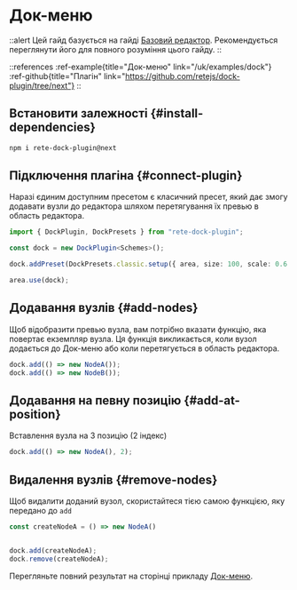 # Док-меню

::alert
Цей гайд базується на гайді [Базовий редактор](/uk/docs/guides/basic). Рекомендується переглянути його для повного розуміння цього гайду.
::

::references
:ref-example{title="Док-меню" link="/uk/examples/dock"}
:ref-github{title="Плагін" link="https://github.com/retejs/dock-plugin/tree/next"}
::

## Встановити залежності {#install-dependencies}

```bash
npm i rete-dock-plugin@next
```

## Підключення плагіна {#connect-plugin}

Наразі єдиним доступним пресетом є класичний пресет, який дає змогу додавати вузли до редактора шляхом перетягування їх превью в область редактора.

```ts
import { DockPlugin, DockPresets } from "rete-dock-plugin";

const dock = new DockPlugin<Schemes>();

dock.addPreset(DockPresets.classic.setup({ area, size: 100, scale: 0.6 }));

area.use(dock);
```

## Додавання вузлів {#add-nodes}

Щоб відобразити превью вузла, вам потрібно вказати функцію, яка повертає екземпляр вузла. Ця функція викликається, коли вузол додається до Док-меню або коли перетягується в область редактора.

```ts
dock.add(() => new NodeA());
dock.add(() => new NodeB());
```

## Додавання на певну позицію {#add-at-position}

Вставлення вузла на 3 позицію (2 індекс)

```ts
dock.add(() => new NodeA(), 2);
```

## Видалення вузлів {#remove-nodes}

Щоб видалити доданий вузол, скористайтеся тією самою функцією, яку передано до `add`

```ts
const createNodeA = () => new NodeA()


dock.add(createNodeA);
dock.remove(createNodeA);
```

Перегляньте повний результат на сторінці прикладу [Док-меню](/uk/examples/dock).
